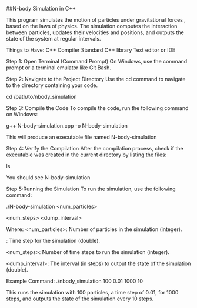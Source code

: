 ##N-body Simulation in C++

This program simulates the motion of particles under gravitational forces
, based on the laws of physics. The simulation computes the interaction
between particles, updates their velocities and positions, and outputs the 
state of the system at regular intervals.

Things to Have:
C++ Compiler 
Standard C++ library
Text editor or IDE

Step 1: Open Terminal (Command Prompt)
On Windows, use the command prompt or a terminal emulator like Git Bash.


Step 2: Navigate to the Project Directory
Use the cd command to navigate to the directory containing your code.

cd /path/to/nbody_simulation


Step 3: Compile the Code
To compile the code, run the following command on Windows:

g++ N-body-simulation.cpp -o N-body-simulation

This will produce an executable file named N-body-simulation


Step 4: Verify the Compilation
After the compilation process, check if the executable was created 
in the current directory by listing the files:

ls

You should see N-body-simulation


Step 5:Running the Simulation
To run the simulation, use the following command:

./N-body-simulation <num_particles> <dt> <num_steps> <dump_interval>

Where:
<num_particles>: Number of particles in the simulation (integer).

<dt>: Time step for the simulation (double).
  
<num_steps>: Number of time steps to run the simulation (integer).

<dump_interval>: The interval (in steps) to output the state of the simulation (double).
  
Example Command:
./nbody_simulation 100 0.01 1000 10

This runs the simulation with 100 particles, a time step of 0.01, for 1000 steps, and outputs the state of the simulation every 10 steps.
